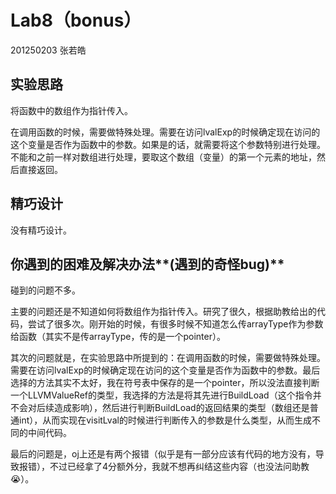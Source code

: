 # Lab8（bonus）

201250203 张若皓

## 实验思路

将函数中的数组作为指针传入。

在调用函数的时候，需要做特殊处理。需要在访问lvalExp的时候确定现在访问的这个变量是否作为函数中的参数。如果是的话，就需要将这个参数特别进行处理。不能和之前一样对数组进行处理，要取这个数组（变量）的第一个元素的地址，然后直接返回。

## 精巧设计

没有精巧设计。

## 你遇到的困难及解决办法**(**遇到的奇怪**bug)**

碰到的问题不多。

主要的问题还是不知道如何将数组作为指针传入。研究了很久，根据助教给出的代码，尝试了很多次。刚开始的时候，有很多时候不知道怎么传arrayType作为参数给函数（其实不是传arrayType，传的是一个pointer）。

其次的问题就是，在实验思路中所提到的：在调用函数的时候，需要做特殊处理。需要在访问lvalExp的时候确定现在访问的这个变量是否作为函数中的参数。最后选择的方法其实不太好，我在符号表中保存的是一个pointer，所以没法直接判断一个LLVMValueRef的类型，我选择的方法是将其先进行BuildLoad（这个指令并不会对后续造成影响），然后进行判断BuildLoad的返回结果的类型（数组还是普通int），从而实现在visitLval的时候进行判断传入的参数是什么类型，从而生成不同的中间代码。

最后的问题是，oj上还是有两个报错（似乎是有一部分应该有代码的地方没有，导致报错），不过已经拿了4分额外分，我就不想再纠结这些内容（也没法问助教😭）。
